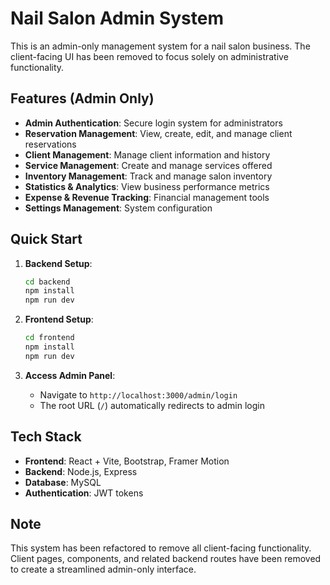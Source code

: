 # Nail Salon Admin System

This is an admin-only management system for a nail salon business. The client-facing UI has been removed to focus solely on administrative functionality.

## Features (Admin Only)

- **Admin Authentication**: Secure login system for administrators
- **Reservation Management**: View, create, edit, and manage client reservations
- **Client Management**: Manage client information and history
- **Service Management**: Create and manage services offered
- **Inventory Management**: Track and manage salon inventory
- **Statistics & Analytics**: View business performance metrics
- **Expense & Revenue Tracking**: Financial management tools
- **Settings Management**: System configuration

## Quick Start

1. **Backend Setup**:
   ```bash
   cd backend
   npm install
   npm run dev
   ```

2. **Frontend Setup**:
   ```bash
   cd frontend
   npm install
   npm run dev
   ```

3. **Access Admin Panel**:
   - Navigate to `http://localhost:3000/admin/login`
   - The root URL (`/`) automatically redirects to admin login

## Tech Stack

- **Frontend**: React + Vite, Bootstrap, Framer Motion
- **Backend**: Node.js, Express
- **Database**: MySQL
- **Authentication**: JWT tokens

## Note

This system has been refactored to remove all client-facing functionality. Client pages, components, and related backend routes have been removed to create a streamlined admin-only interface.